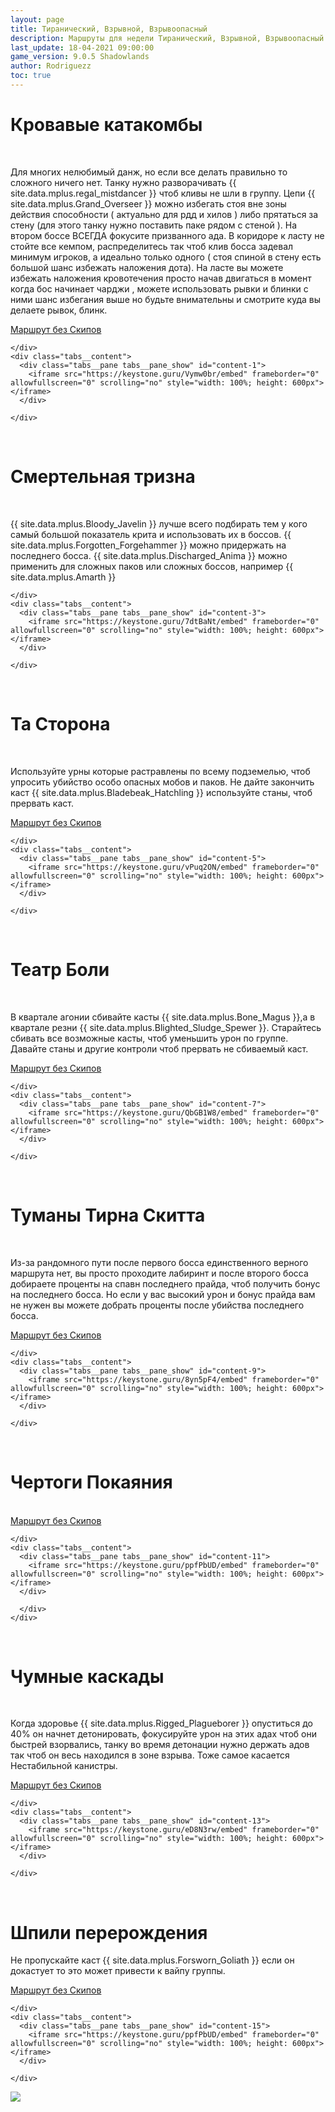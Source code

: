 ```yaml
---
layout: page
title: Тиранический, Взрывной, Взрывоопасный
description: Маршруты для недели Тиранический, Взрывной, Взрывоопасный и Полный гордыни Mythic Dungeon Tools 9.0.5 Shadowlands
last_update: 18-04-2021 09:00:00
game_version: 9.0.5 Shadowlands
author: Rodriguezz
toc: true
---
```


# Кровавые катакомбы

<div data-target="#sanguine_depths-collapse" class="dungeon-header sanguine_depths"></div>
<br>

Для многих нелюбимый данж, но если все делать правильно то сложного ничего нет. Танку нужно разворачивать {{ site.data.mplus.regal_mistdancer }} чтоб кливы не шли в группу. Цепи {{ site.data.mplus.Grand_Overseer }} можно избегать стоя вне зоны действия способности ( актуально для рдд и хилов ) либо прятаться за стену (для этого танку нужно поставить паке рядом с стеной ). На втором боссе ВСЕГДА фокусите призванного ада. 
В коридоре к ласту не стойте все кемпом, распределитесь так чтоб клив босса задевал минимум игроков, а идеально только одного ( стоя спиной в стену есть большой шанс избежать наложения дота). На ласте вы можете избежать наложения кровотечения просто начав двигаться в момент когда бос начинает чарджи , можете использовать рывки и блинки с ними шанс избегания выше но будьте внимательны и смотрите куда вы делаете рывок, блинк.  

<div class="tabs" id="tabs-1">
    <div class="tabs__nav">
      <a class="tabs__link tabs__link_active" href="#content-1">Маршрут без Скипов</a>

    </div>
    <div class="tabs__content">
      <div class="tabs__pane tabs__pane_show" id="content-1">
        <iframe src="https://keystone.guru/Vymw0br/embed" frameborder="0" allowfullscreen="0" scrolling="no" style="width: 100%; height: 600px"></iframe>
      </div>
      
    </div>
  </div>
<br>

# Смертельная тризна

<div data-target="#The_Necrotic_Wake-collapse" class="dungeon-header The_Necrotic_Wake"></div>
<br>

{{ site.data.mplus.Bloody_Javelin }} лучше всего подбирать тем у кого самый большой показатель крита и использовать их в боссов. {{ site.data.mplus.Forgotten_Forgehammer }} можно придержать на последнего босса. {{ site.data.mplus.Discharged_Anima }} можно применить для сложных паков или сложных боссов, например {{ site.data.mplus.Amarth }}

<div class="tabs" id="tabs-2">
    <div class="tabs__nav">

    </div>
    <div class="tabs__content">
      <div class="tabs__pane tabs__pane_show" id="content-3">
        <iframe src="https://keystone.guru/7dtBaNt/embed" frameborder="0" allowfullscreen="0" scrolling="no" style="width: 100%; height: 600px"></iframe>
      </div>
     
    </div>
  </div>
<br>

# Та Сторона

<div data-target="#The_Other_Side-collapse" class="dungeon-header The_Other_Side"></div>
<br>

Используйте урны которые растравлены по всему подземелью, чтоб упросить убийство особо опасных мобов и паков. Не дайте закончить каст {{ site.data.mplus.Bladebeak_Hatchling }} используйте станы, чтоб прервать каст.

<div class="tabs" id="tabs-3">
    <div class="tabs__nav">
      <a class="tabs__link tabs__link_active" href="#content-5">Маршрут без Скипов</a>
     
    </div>
    <div class="tabs__content">
      <div class="tabs__pane tabs__pane_show" id="content-5">
        <iframe src="https://keystone.guru/vPuq2ON/embed" frameborder="0" allowfullscreen="0" scrolling="no" style="width: 100%; height: 600px"></iframe>
      </div>
      
    </div>
  </div>
<br>

# Театр Боли

<div data-target="#Theater_of_Pain-collapse" class="dungeon-header Theater_of_Pain"></div>
<br>

В квартале агонии сбивайте касты {{ site.data.mplus.Bone_Magus }},а в квартале резни  {{ site.data.mplus.Blighted_Sludge_Spewer }}. Старайтесь сбивать все возможные касты, чтоб уменьшить урон по группе. Давайте станы и другие контроли чтоб прервать не сбиваемый каст.

<div class="tabs" id="tabs-4">
    <div class="tabs__nav">
      <a class="tabs__link tabs__link_active" href="#content-7">Маршрут без Скипов</a>

    </div>
    <div class="tabs__content">
      <div class="tabs__pane tabs__pane_show" id="content-7">
        <iframe src="https://keystone.guru/QbGB1W8/embed" frameborder="0" allowfullscreen="0" scrolling="no" style="width: 100%; height: 600px"></iframe>
      </div>
      
    </div>
  </div>
<br>

# Туманы Тирна Скитта

<div data-target="#Mists_of_Tirna_Scithe-collapse" class="dungeon-header Mists_of_Tirna_Scithe"></div>
<br>

Из-за рандомного пути после первого босса единственного верного маршрута нет, вы просто проходите лабиринт и после второго босса добираете проценты на спавн последнего прайда, чтоб получить бонус на последнего босса. Но если у вас высокий урон и бонус прайда вам не нужен вы можете добрать проценты после убийства последнего босса.

<div class="tabs" id="tabs-5">
    <div class="tabs__nav">
      <a class="tabs__link tabs__link_active" href="#content-9">Маршрут без Скипов</a>
      
    </div>
    <div class="tabs__content">
      <div class="tabs__pane tabs__pane_show" id="content-9">
        <iframe src="https://keystone.guru/8yn5pF4/embed" frameborder="0" allowfullscreen="0" scrolling="no" style="width: 100%; height: 600px"></iframe>
      </div>
     
    </div>
  </div>
<br>

# Чертоги Покаяния

<div data-target="#Halls_of_Atonement-collapse" class="dungeon-header Halls_of_Atonement"></div>
<br>

<div class="tabs" id="tabs-6">
    <div class="tabs__nav">
      <a class="tabs__link tabs__link_active" href="#content-11">Маршрут без Скипов</a>

    </div>
    <div class="tabs__content">
      <div class="tabs__pane tabs__pane_show" id="content-11">
        <iframe src="https://keystone.guru/ppfPbUD/embed" frameborder="0" allowfullscreen="0" scrolling="no" style="width: 100%; height: 600px"></iframe>
      </div>
	  
      </div>
    </div>
  </div>
<br>

# Чумные каскады

<div data-target="#Plaguefall-collapse" class="dungeon-header Plaguefall"></div>
<br>

Когда здоровье {{ site.data.mplus.Rigged_Plagueborer }} опуститься до 40% он начнет детонировать, фокусируйте урон на этих адах чтоб они быстрей взорвались, танку во время детонации нужно держать адов так чтоб он весь находился в зоне взрыва. Тоже самое касается Нестабильной канистры.

<div class="tabs" id="tabs-7">
    <div class="tabs__nav">
      <a class="tabs__link tabs__link_active" href="#content-13">Маршрут без Скипов</a>
      
    </div>
    <div class="tabs__content">
      <div class="tabs__pane tabs__pane_show" id="content-13">
        <iframe src="https://keystone.guru/eD8N3rw/embed" frameborder="0" allowfullscreen="0" scrolling="no" style="width: 100%; height: 600px"></iframe>
      </div>
      
    </div>
  </div>
<br>

# Шпили перерождения

<div data-target="#Spires_of_Ascension-collapse" class="dungeon-header Spires_of_Ascension"></div>

Не пропускайте каст {{ site.data.mplus.Forsworn_Goliath }} если он докастует то это может привести к вайпу группы.

<div class="tabs" id="tabs-8">
    <div class="tabs__nav">
      <a class="tabs__link tabs__link_active" href="#content-15">Маршрут без Скипов</a>
      
    </div>
    <div class="tabs__content">
      <div class="tabs__pane tabs__pane_show" id="content-15">
        <iframe src="https://keystone.guru/ppfPbUD/embed" frameborder="0" allowfullscreen="0" scrolling="no" style="width: 100%; height: 600px"></iframe>
      </div>
      
    </div>
  </div>


	
<script>
    var $tabs = function (target) {
      var
        _elemTabs = (typeof target === 'string' ? document.querySelector(target) : target),
        _eventTabsShow,
        _showTab = function (tabsLinkTarget) {
          var tabsPaneTarget, tabsLinkActive, tabsPaneShow;
          tabsPaneTarget = document.querySelector(tabsLinkTarget.getAttribute('href'));
          tabsLinkActive = tabsLinkTarget.parentElement.querySelector('.tabs__link_active');
          tabsPaneShow = tabsPaneTarget.parentElement.querySelector('.tabs__pane_show');
          // если следующая вкладка равна активной, то завершаем работу
          if (tabsLinkTarget === tabsLinkActive) {
            return;
          }
          // удаляем классы у текущих активных элементов
          if (tabsLinkActive !== null) {
            tabsLinkActive.classList.remove('tabs__link_active');
          }
          if (tabsPaneShow !== null) {
            tabsPaneShow.classList.remove('tabs__pane_show');
          }
          // добавляем классы к элементам (в завимости от выбранной вкладки)
          tabsLinkTarget.classList.add('tabs__link_active');
          tabsPaneTarget.classList.add('tabs__pane_show');
          document.dispatchEvent(_eventTabsShow);
        },
        _switchTabTo = function (tabsLinkIndex) {
          var tabsLinks = _elemTabs.querySelectorAll('.tabs__link');
          if (tabsLinks.length > 0) {
            if (tabsLinkIndex > tabsLinks.length) {
              tabsLinkIndex = tabsLinks.length;
            } else if (tabsLinkIndex < 1) {
              tabsLinkIndex = 1;
            }
            _showTab(tabsLinks[tabsLinkIndex - 1]);
          }
        };

      _eventTabsShow = new CustomEvent('tab.show', { detail: _elemTabs });

      _elemTabs.addEventListener('click', function (e) {
        var tabsLinkTarget = e.target;
        // завершаем выполнение функции, если кликнули не по ссылке
        if (!tabsLinkTarget.classList.contains('tabs__link')) {
          return;
        }
        // отменяем стандартное действие
        e.preventDefault();
        _showTab(tabsLinkTarget);
      });

      return {
        showTab: function (target) {
          _showTab(target);
        },
        switchTabTo: function (index) {
          _switchTabTo(index);
        }
      }

    };

    (function () {
      var
        nameKey = 'mytabs2',
        mytabs = {},
        mytabsStorage = {},
        listTabs = document.querySelectorAll('.tabs');

      for (var i = 0, length = listTabs.length; i < length; i++) {
        if (listTabs[i].id) {
          mytabs[listTabs[i].id] = $tabs(listTabs[i]);
        }
      }
      if (localStorage.getItem(nameKey)) {
        mytabsStorage = JSON.parse(localStorage.getItem(nameKey));
        for (var key in mytabsStorage) {
          if (mytabs.hasOwnProperty(key)) {
            mytabs[key].showTab(document.querySelector('[href="' + mytabsStorage[key] + '"]'));
          }
        }
      }
      document.addEventListener('tab.show', function (e) {
        mytabsStorage[e.detail.closest('.tabs').getAttribute('id')] = e.detail.querySelector('.tabs__link_active').getAttribute('href');
        localStorage.setItem(nameKey, JSON.stringify(mytabsStorage));
      })
    })();
</script>	

<div id="patron">
<a href="https://www.patreon.com/BlackTemple">
<img src="{{ site.url }}/assets/img/guide/patron.png"></a>
</div>			
						